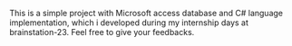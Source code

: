 This is a simple project with Microsoft access database and C# language implementation, which i developed during my internship days at brainstation-23.
Feel free to give your feedbacks.
